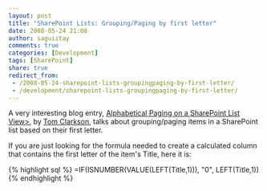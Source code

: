 ```yaml
---
layout: post
title: "SharePoint Lists: Grouping/Paging by first letter"
date: 2008-05-24 21:08
author: saguiitay
comments: true
categories: [Development]
tags: [SharePoint]
share: true
redirect_from:
 - /2008-05-24-sharepoint-lists-groupingpaging-by-first-letter/
 - /development/sharepoint-lists-groupingpaging-by-first-letter/
---
```

A very interesting blog entry, 
[Alphabetical Paging on a SharePoint List View>](http://www.tqcblog.com/archive/2008/02/15/alphabetical-paging-on-a-sharepoint-list-view.aspx), 
by [Tom Clarkson](http://www.tqcblog.com/), talks about grouping/paging items in a SharePoint list based on their first letter.

If you are just looking for the formula needed to create a calculated column that contains the first letter of the item's Title, here it is:

{% highlight sql %}
=IF(ISNUMBER(VALUE(LEFT(Title,1))), "0", LEFT(Title,1))
{% endhighlight %}




